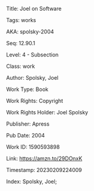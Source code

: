 Title:  Joel on Software

Tags:   works

AKA:    spolsky-2004

Seq:    12.90.1

Level:  4 - Subsection

Class:  work

Author: Spolsky, Joel

Work Type: Book

Work Rights: Copyright

Work Rights Holder: Joel Spolsky

Publisher: Apress

Pub Date: 2004

Work ID: 1590593898

Link:   https://amzn.to/29DOnxK

Timestamp: 20230209224009

Index:  Spolsky, Joel; 
